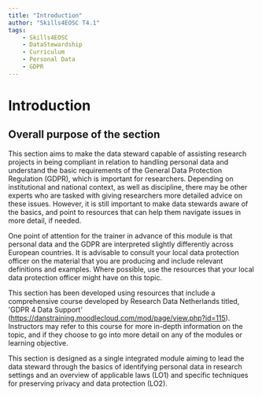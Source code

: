 ```yaml
---
title: "Introduction"
author: "Skills4EOSC T4.1"
tags:
    - Skills4EOSC
    - DataStewardship
    - Curriculum
    - Personal Data
    - GDPR
---
```


# Introduction


## Overall purpose of the section

This section aims to make the data steward capable of assisting research projects in being compliant in relation to handling personal data and understand the basic requirements of the General Data Protection Regulation (GDPR), which is important for researchers. Depending on institutional and national context, as well as discipline, there may be other experts who are tasked with giving researchers more detailed advice on these issues. However, it is still important to make data stewards aware of the basics, and point to resources that can help them navigate issues in more detail, if needed.

One point of attention for the trainer in advance of this module is that personal data and the GDPR are interpreted slightly differently across European countries. It is advisable to consult your local data protection officer on the material that you are producing and include relevant definitions and examples. Where possible, use the resources that your local data protection officer might have on this topic.

This section has been developed using resources that include a comprehensive course developed by Research Data Netherlands titled, 'GDPR 4 Data Support' (<https://danstraining.moodlecloud.com/mod/page/view.php?id=115>). Instructors may refer to this course for more in-depth information on the topic, and if they choose to go into more detail on any of the modules or learning objective.

This section is designed as a single integrated module aiming to lead the data steward through the basics of identifying personal data in research settings and an overview of applicable laws (LO1) and specific techniques for preserving privacy and data protection (LO2).

